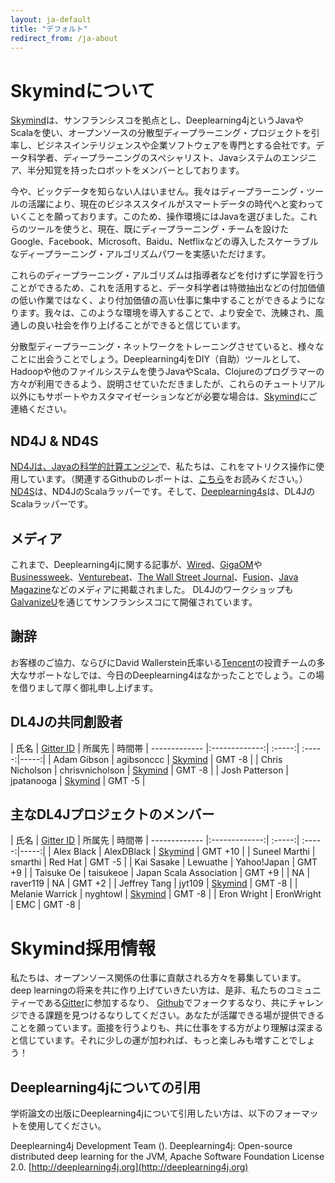 ```yaml
---
layout: ja-default
title: "デフォルト"
redirect_from: /ja-about
---
```


# Skymindについて

[Skymind](http://www.skymind.io)は、サンフランシスコを拠点とし、Deeplearning4jというJavaやScalaを使い、オープンソースの分散型ディープラーニング・プロジェクトを引率し、ビジネスインテリジェンスや企業ソフトウェアを専門とする会社です。データ科学者、ディープラーニングのスペシャリスト、Javaシステムのエンジニア、半分知覚を持ったロボットをメンバーとしております。

今や、ビックデータを知らない人はいません。我々はディープラーニング・ツールの活躍により、現在のビジネススタイルがスマートデータの時代へと変わっていくことを願っております。このため、操作環境にはJavaを選びました。これらのツールを使うと、現在、既にディープラーニング・チームを設けたGoogle、Facebook、Microsoft、Baidu、Netflixなどの導入したスケーラブルなディープラーニング・アルゴリズムパワーを実感いただけます。

これらのディープラーニング・アルゴリズムは指導者などを付けずに学習を行うことができるため、これを活用すると、データ科学者は特徴抽出などの付加価値の低い作業ではなく、より付加価値の高い仕事に集中することができるようになります。我々は、このような環境を導入することで、より安全で、洗練され、風通しの良い社会を作り上げることができると信じています。

分散型ディープラーニング・ネットワークをトレーニングさせていると、様々なことに出会うことでしょう。Deeplearning4jをDIY（自助）ツールとして、Hadoopや他のファイルシステムを使うJavaやScala、Clojureのプログラマーの方々が利用できるよう、説明させていただきましたが、これらのチュートリアル以外にもサポートやカスタマイゼーションなどが必要な場合は、[Skymind](http://www.skymind.io/contact/)にご連絡ください。

## ND4J & ND4S

[ND4Jは、Javaの科学的計算エンジン](http://nd4j.org/)で、私たちは、これをマトリクス操作に使用しています。（関連するGithubのレポートは、[こちら](https://github.com/deeplearning4j/nd4j/)をお読みください。）[ND4S](https://github.com/deeplearning4j/nd4s)は、ND4JのScalaラッパーです。そして、[Deeplearning4s](https://github.com/deeplearning4j/deeplearning4s)は、DL4JのScalaラッパーです。

## メディア

これまで、Deeplearning4jに関する記事が、[Wired](http://www.wired.com/2014/06/skymind-deep-learning/)、[GigaOM](http://gigaom.com/2014/06/02/a-startup-called-skymind-launches-pushing-open-source-deep-learning/)や[Businessweek](http://www.businessweek.com/articles/2014-06-03/teaching-smaller-companies-how-to-probe-deep-learning-on-their-own)、[Venturebeat](http://venturebeat.com/2014/06/02/skymind-launches-with-open-source-plug-and-play-deep-learning-features-for-your-app/)、[The Wall Street Journal](http://blogs.wsj.com/cio/2014/06/03/the-morning-download-apple-relies-on-ecosystem-for-innovation/)、[Fusion](http://fusion.net/story/177825/privacy-conscious-siris-that-dont-give-up-your-secrets-are-coming/)、[Java Magazine](oraclejavamagazine-digital.com/javamagazine/may_june_2015?sub_id=DJ9kzXBnuXELe#pg58)などのメディアに掲載されました。 DL4Jのワークショップも[GalvanizeU](http://www.galvanizeu.com/)を通じてサンフランシスコにて開催されています。  

## 謝辞

お客様のご協力、ならびにDavid Wallerstein氏率いる[Tencent](http://www.tencent.com/en-us/at/managementteam.shtml)の投資チームの多大なサポートなしでは、今日のDeeplearning4はなかったことでしょう。この場を借りまして厚く御礼申し上げます。

## DL4Jの共同創設者

| 氏名    | [Gitter ID](https://gitter.im/deeplearning4j/deeplearning4j) | 所属先 | 時間帯
| ------------- |:-------------:| :-----:| :-----:|-----:|
| Adam Gibson | agibsonccc      | [Skymind](http://skymind.io) | GMT -8 |
| Chris Nicholson | chrisvnicholson | [Skymind](http://skymind.io) | GMT -8 |
| Josh Patterson  |  jpatanooga | [Skymind](http://skymind.io) | GMT -5 |

## 主なDL4Jプロジェクトのメンバー

| 氏名    | [Gitter ID](https://gitter.im/deeplearning4j/deeplearning4j) | 所属先 | 時間帯
| ------------- |:-------------:| :-----:| :-----:|-----:|
| Alex Black  |  AlexDBlack | [Skymind](http://skymind.io) | GMT +10 |
| Suneel Marthi  |  smarthi | Red Hat  | GMT -5 |
| Kai Sasake  |  Lewuathe | Yahoo!Japan | GMT +9 |
| Taisuke Oe  |  taisukeoe | Japan Scala Association  | GMT +9 |
| NA  |  raver119 | NA | GMT +2 |
| Jeffrey Tang | jyt109 | [Skymind](http://skymind.io) | GMT -8 |
| Melanie Warrick | nyghtowl  | [Skymind](http://skymind.io) | GMT -8 |
| Eron Wright  |  EronWright | EMC  | GMT -8 |

# Skymind採用情報

私たちは、オープンソース関係の仕事に貢献される方々を募集しています。deep learningの将来を共に作り上げていきたい方は、是非、私たちのコミュニティーである[Gitter](https://gitter.im/deeplearning4j/deeplearning4j)に参加するなり、 [Github](https://github.com/deeplearning4j)でフォークするなり、共にチャレンジできる課題を見つけるなりしてください。あなたが活躍できる場が提供できることを願っています。面接を行うよりも、共に仕事をする方がより理解は深まると信じています。それに少しの運が加われば、もっと楽しみも増すことでしょう！

## Deeplearning4jについての引用

学術論文の出版にDeeplearning4jについて引用したい方は、以下のフォーマットを使用してください。

Deeplearning4j Development Team (<CURRENT YEAR>). Deeplearning4j: Open-source distributed deep learning for the JVM, Apache Software Foundation License 2.0. [http://deeplearning4j.org](http://deeplearning4j.org)
